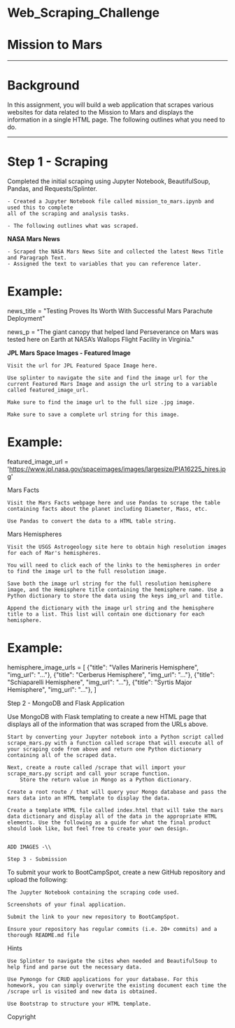 # Web_Scraping_Challenge

# Mission to Mars

----------------------
# Background

In this assignment, you will build a web application that scrapes various websites for data related to the Mission to Mars and displays the information in a single HTML page. The following outlines what you need to do.

------------
# Step 1 - Scraping

Completed the initial scraping using Jupyter Notebook, BeautifulSoup, Pandas, and Requests/Splinter.

    - Created a Jupyter Notebook file called mission_to_mars.ipynb and used this to complete 
    all of the scraping and analysis tasks. 
    
    - The following outlines what was scraped.

**NASA Mars News**

    - Scraped the NASA Mars News Site and collected the latest News Title and Paragraph Text. 
    - Assigned the text to variables that you can reference later.

# Example:
news_title = "Testing Proves Its Worth With Successful Mars Parachute Deployment"

news_p = "The giant canopy that helped land Perseverance on Mars was tested here on Earth at NASA’s Wallops Flight Facility in Virginia."

**JPL Mars Space Images - Featured Image**

    Visit the url for JPL Featured Space Image here.

    Use splinter to navigate the site and find the image url for the current Featured Mars Image and assign the url string to a variable called featured_image_url.

    Make sure to find the image url to the full size .jpg image.

    Make sure to save a complete url string for this image.

# Example:
featured_image_url = 'https://www.jpl.nasa.gov/spaceimages/images/largesize/PIA16225_hires.jpg'

Mars Facts

    Visit the Mars Facts webpage here and use Pandas to scrape the table containing facts about the planet including Diameter, Mass, etc.

    Use Pandas to convert the data to a HTML table string.

Mars Hemispheres

    Visit the USGS Astrogeology site here to obtain high resolution images for each of Mar's hemispheres.

    You will need to click each of the links to the hemispheres in order to find the image url to the full resolution image.

    Save both the image url string for the full resolution hemisphere image, and the Hemisphere title containing the hemisphere name. Use a Python dictionary to store the data using the keys img_url and title.

    Append the dictionary with the image url string and the hemisphere title to a list. This list will contain one dictionary for each hemisphere.

# Example:
hemisphere_image_urls = [
    {"title": "Valles Marineris Hemisphere", "img_url": "..."},
    {"title": "Cerberus Hemisphere", "img_url": "..."},
    {"title": "Schiaparelli Hemisphere", "img_url": "..."},
    {"title": "Syrtis Major Hemisphere", "img_url": "..."},
]

Step 2 - MongoDB and Flask Application

Use MongoDB with Flask templating to create a new HTML page that displays all of the information that was scraped from the URLs above.

    Start by converting your Jupyter notebook into a Python script called scrape_mars.py with a function called scrape that will execute all of your scraping code from above and return one Python dictionary containing all of the scraped data.

    Next, create a route called /scrape that will import your scrape_mars.py script and call your scrape function.
        Store the return value in Mongo as a Python dictionary.

    Create a root route / that will query your Mongo database and pass the mars data into an HTML template to display the data.

    Create a template HTML file called index.html that will take the mars data dictionary and display all of the data in the appropriate HTML elements. Use the following as a guide for what the final product should look like, but feel free to create your own design.
    
    
    ADD IMAGES -\\
    
    Step 3 - Submission

To submit your work to BootCampSpot, create a new GitHub repository and upload the following:

    The Jupyter Notebook containing the scraping code used.

    Screenshots of your final application.

    Submit the link to your new repository to BootCampSpot.

    Ensure your repository has regular commits (i.e. 20+ commits) and a thorough README.md file

Hints

    Use Splinter to navigate the sites when needed and BeautifulSoup to help find and parse out the necessary data.

    Use Pymongo for CRUD applications for your database. For this homework, you can simply overwrite the existing document each time the /scrape url is visited and new data is obtained.

    Use Bootstrap to structure your HTML template.

Copyright
